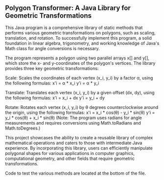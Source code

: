 ## Polygon Transformer: A Java Library for Geometric Transformations
This Java program is a comprehensive library of static methods that performs various geometric transformations on polygons, such as scaling, translation, and rotation. To successfully implement this program, a solid foundation in linear algebra, trigonometry, and working knowledge of Java's Math class for angle conversions is necessary.

The program represents a polygon using two parallel arrays x[] and y[], which store the x- and y-coordinates of the polygon's vertices. The library provides three key geometric transformations:

Scale: Scales the coordinates of each vertex (x_i, y_i) by a factor α, using the following formulas:
x'i = α * x_i
y'i = α * y_i

Translate: Translates each vertex (x_i, y_i) by a given offset (dx, dy), using the following formulas:
x'i = x_i + dx
y'i = y_i + dy

Rotate: Rotates each vertex (x_i, y_i) by θ degrees counterclockwise around the origin, using the following formulas:
x'i = x_i * cos(θ) - y_i * sin(θ)
y'i = y_i * cos(θ) + x_i * sin(θ)
(Note: The program uses radians for angle measurements and requires conversions using Math.toRadians and Math.toDegrees.)

This project showcases the ability to create a reusable library of complex mathematical operations and caters to those with intermediate Java experience. By incorporating this library, users can efficiently manipulate polygonal shapes for various applications in computer graphics, computational geometry, and other fields that require geometric transformations.

Code to test the various methods are located at the bottom of the file.

